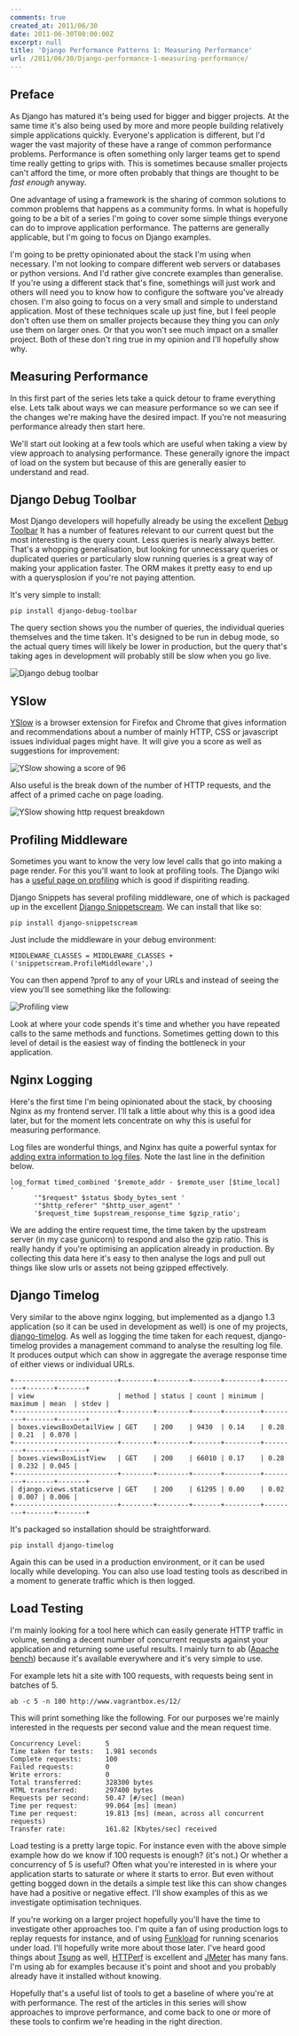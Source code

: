 ```yaml
---
comments: true
created_at: 2011/06/30
date: 2011-06-30T00:00:00Z
excerpt: null
title: 'Django Performance Patterns 1: Measuring Performance'
url: /2011/06/30/Django-performance-1-measuring-performance/
---
```


Preface
-------

As Django has matured it's being used for bigger and bigger projects. At the same time it's also being used by more and more people building relatively simple applications quickly. Everyone's application is different, but I'd wager the vast majority of these have a range of common performance problems. Performance is often something only larger teams get to spend time really getting to grips with. This is sometimes because smaller projects can't afford the time, or more often probably that things are thought to be *fast enough* anyway.

One advantage of using a framework is the sharing of common solutions to common problems that happens as a community forms. In what is hopefully going to be a bit of a series I'm going to cover some simple things everyone can do to improve application performance. The patterns are generally applicable, but I'm going to focus on Django examples.

I'm going to be pretty opinionated about the stack I'm using when necessary. I'm not looking to compare different web servers or databases or python versions. And I'd rather give concrete examples than generalise. If you're using a different stack that's fine, somethings will just work and others will need you to know how to configure the software you've already chosen. I'm also going to focus on a very small and simple to understand application. Most of these techniques scale up just fine, but I feel people don't often use them on smaller projects because they thing you can *only* use them on larger ones. Or that you won't see much impact on a smaller project. Both of these don't ring true in my opinion and I'll hopefully show why.

Measuring Performance
---------------------

In this first part of the series lets take a quick detour to frame everything else. Lets talk about ways we can measure performance so we can see if the changes we're making have the desired impact. If you're not measuring performance already then start here.

We'll start out looking at a few tools which are useful when taking a view by view approach to analysing performance. These generally ignore the impact of load on the system but because of this are generally easier to understand and read.

Django Debug Toolbar
--------------------

Most Django developers will hopefully already be using the excellent [Debug Toolbar](.) It has a number of features relevant to our current quest but the most interesting is the query count. Less queries is nearly always better. That's a whopping generalisation, but looking for unnecessary queries or duplicated queries or particularly slow running queries is a great way of making your application faster. The ORM makes it pretty easy to end up with a querysplosion if you're not paying attention.

It's very simple to install:

    pip install django-debug-toolbar

The query section shows you the number of queries, the individual queries themselves and the time taken. It's designed to be run in debug mode, so the actual query times will likely be lower in production, but the query that's taking ages in development will probably still be slow when you go live.

<img src="http://image-host.appspot.com/i/img?id=agppbWFnZS1ob3N0cg0LEgVJbWFnZRiB-gEM" alt="Django debug toolbar"/>

YSlow
-----

[YSlow](http://developer.yahoo.com/yslow/) is a browser extension for Firefox and Chrome that gives information and recommendations about a number of mainly HTTP, CSS or javascript issues individual pages might have. It will give you a score as well as suggestions for improvement:

<img src="http://image-host.appspot.com/i/img?id=agppbWFnZS1ob3N0cg0LEgVJbWFnZRiC-gEM" alt="YSlow showing a score of 96"/>

Also useful is the break down of the number of HTTP requests, and the affect of a primed cache on page loading.

<img src="http://image-host.appspot.com/i/img?id=agppbWFnZS1ob3N0cg0LEgVJbWFnZRjpgQIM" alt="YSlow showing http request breakdown">

Profiling Middleware
--------------------

Sometimes you want to know the very low level calls that go into making a page render. For this you'll want to look at profiling tools. The Django wiki has a [useful page on profiling](https://code.djangoproject.com/wiki/ProfilingDjango) which is good if dispiriting reading.

Django Snippets has several profiling middleware, one of which is packaged up in the excellent [Django Snippetscream](http://pypi.python.org/pypi/django-snippetscream). We can install that like so:

    pip install django-snippetscream

Just include the middleware in your debug environment:

    MIDDLEWARE_CLASSES = MIDDLEWARE_CLASSES + ('snippetscream.ProfileMiddleware',)

You can then append ?prof to any of your URLs and instead of seeing the view you'll see something like the following:

<img src="http://image-host.appspot.com/i/img?id=agppbWFnZS1ob3N0cg0LEgVJbWFnZRjRiQIM" alt="Profiling view"/>

Look at where your code spends it's time and whether you have repeated calls to the same methods and functions. Sometimes getting down to this level of detail is the easiest way of finding the bottleneck in your application.

Nginx Logging
-------------

Here's the first time I'm being opinionated about the stack, by choosing Nginx as my frontend server. I'll talk a little about why this is a good idea later, but for the moment lets concentrate on why this is useful for measuring performance.

Log files are wonderful things, and Nginx has quite a powerful syntax for [adding extra information to log files](http://wiki.nginx.org/HttpLogModule). Note the last line in the definition below.

    log_format timed_combined '$remote_addr - $remote_user [$time_local]  '
          '"$request" $status $body_bytes_sent '
          '"$http_referer" "$http_user_agent" '
          '$request_time $upstream_response_time $gzip_ratio';

We are adding the entire request time, the time taken by the upstream server (in my case gunicorn) to respond and also the gzip ratio. This is really handy if you're optimising an application already in production. By collecting this data here it's easy to then analyse the logs and pull out things like slow urls or assets not being gzipped effectively.

Django Timelog
--------------

Very similar to the above nginx logging, but implemented as a django 1.3 application (so it can be used in development as well) is one of my projects, [django-timelog](https://github.com/garethr/django-timelog). As well as logging the time taken for each request, django-timelog provides a management command to analyse the resulting log file. It produces output which can show in aggregate the average response time of either views or individual URLs.

    +--------------------------+--------+--------+-------+---------+---------+-------+-------+
    | view                     | method | status | count | minimum | maximum | mean  | stdev |
    +--------------------------+--------+--------+-------+---------+---------+-------+-------+
    | boxes.viewsBoxDetailView | GET    | 200    | 9430  | 0.14    | 0.28    | 0.21  | 0.070 |
    +--------------------------+--------+--------+-------+---------+---------+-------+-------+
    | boxes.viewsBoxListView   | GET    | 200    | 66010 | 0.17    | 0.28    | 0.232 | 0.045 |
    +--------------------------+--------+--------+-------+---------+---------+-------+-------+
    | django.views.staticserve | GET    | 200    | 61295 | 0.00    | 0.02    | 0.007 | 0.006 |
    +--------------------------+--------+--------+-------+---------+---------+-------+-------+

It's packaged so installation should be straightforward.

    pip install django-timelog

Again this can be used in a production environment, or it can be used locally while developing. You can also use load testing tools as described in a moment to generate traffic which is then logged.

Load Testing
------------

I'm mainly looking for a tool here which can easily generate HTTP traffic in volume, sending a decent number of concurrent requests against your application and returning some useful results. I mainly turn to ab ([Apache bench](http://httpd.apache.org/docs/2.0/programs/ab.html)) because it's available everywhere and it's very simple to use.

For example lets hit a site with 100 requests, with requests being sent in batches of 5.

    ab -c 5 -n 100 http://www.vagrantbox.es/12/

This will print something like the following. For our purposes we're mainly interested in the requests per second value and the mean request time.

    Concurrency Level:      5
    Time taken for tests:   1.981 seconds
    Complete requests:      100
    Failed requests:        0
    Write errors:           0
    Total transferred:      328300 bytes
    HTML transferred:       297400 bytes
    Requests per second:    50.47 [#/sec] (mean)
    Time per request:       99.064 [ms] (mean)
    Time per request:       19.813 [ms] (mean, across all concurrent requests)
    Transfer rate:          161.82 [Kbytes/sec] received

Load testing is a pretty large topic. For instance even with the above simple example how do we know if 100 requests is enough? (it's not.) Or whether a concurrency of 5 is useful? Often what you're interested in is where your application starts to saturate or where it starts to error. But even without getting bogged down in the details a simple test like this can show changes have had a positive or negative effect. I'll show examples of this as we investigate optimisation techniques.

If you're working on a larger project hopefully you'll have the time to investigate other approaches too. I'm quite a fan of using production logs to replay requests for instance, and of using [Funkload](http://funkload.nuxeo.org/) for running scenarios under load. I'll hopefully write more about those later. I've heard good things about [Tsung](http://tsung.erlang-projects.org/) as well, [HTTPerf](http://www.hpl.hp.com/research/linux/httperf/) is excellent and [JMeter](http://jakarta.apache.org/jmeter/) has many fans. I'm using ab for examples because it's point and shoot and you probably already have it installed without knowing.

Hopefully that's a useful list of tools to get a baseline of where you're at with performance. The rest of the articles in this series will show approaches to improve performance, and come back to one or more of these tools to confirm we're heading in the right direction.
